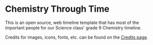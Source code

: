 # Chemistry Through Time

This is an open source, web timeline template that has most of the important people for our Science class' grade 9 Chemistry timeline.

Credits for images, icons, fonts, etc. can be found on the [Credits page]().

